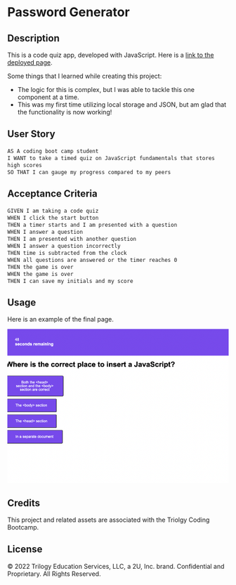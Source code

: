 # Password Generator

## Description

This is a code quiz app, developed with JavaScript. Here is a [link to the deployed page](https://ajolsavsky.github.io/code-quiz/).

Some things that I learned while creating this project:

- The logic for this is complex, but I was able to tackle this one component at a time.
- This was my first time utilizing local storage and JSON, but am glad that the functionality is now working!

## User Story

```
AS A coding boot camp student
I WANT to take a timed quiz on JavaScript fundamentals that stores high scores
SO THAT I can gauge my progress compared to my peers
```


## Acceptance Criteria

```
GIVEN I am taking a code quiz
WHEN I click the start button
THEN a timer starts and I am presented with a question
WHEN I answer a question
THEN I am presented with another question
WHEN I answer a question incorrectly
THEN time is subtracted from the clock
WHEN all questions are answered or the timer reaches 0
THEN the game is over
WHEN the game is over
THEN I can save my initials and my score
```

## Usage

Here is an example of the final page.

![screenshot of finished page](/assets/screenshot.png)

## Credits

This project and related assets are associated with the Triolgy Coding Bootcamp.

## License

© 2022 Trilogy Education Services, LLC, a 2U, Inc. brand. Confidential and Proprietary. All Rights Reserved.
